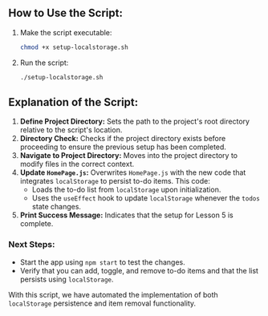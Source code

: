 ## **How to Use the Script:**
1. Make the script executable:
   ```bash
   chmod +x setup-localstorage.sh
   ```
2. Run the script:
   ```bash
   ./setup-localstorage.sh
   ```

## **Explanation of the Script:**
1. **Define Project Directory:** Sets the path to the project's root directory relative to the script's location.
2. **Directory Check:** Checks if the project directory exists before proceeding to ensure the previous setup has been completed.
3. **Navigate to Project Directory:** Moves into the project directory to modify files in the correct context.
4. **Update `HomePage.js`:** Overwrites `HomePage.js` with the new code that integrates `localStorage` to persist to-do items. This code:
   - Loads the to-do list from `localStorage` upon initialization.
   - Uses the `useEffect` hook to update `localStorage` whenever the `todos` state changes.
5. **Print Success Message:** Indicates that the setup for Lesson 5 is complete.

### **Next Steps:**
- Start the app using `npm start` to test the changes.
- Verify that you can add, toggle, and remove to-do items and that the list persists using `localStorage`.

With this script, we have automated the implementation of both `localStorage` persistence and item removal functionality.